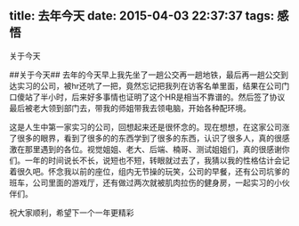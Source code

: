title: 去年今天
date: 2015-04-03 22:37:37
tags: 感悟
---

关于今天
<!--more-->

##关于今天##
去年的今天早上我先坐了一趟公交再一趟地铁，最后再一趟公交到达实习的公司，被hr还吭了一把，竟然忘记把我列在访客名单里面，结果在公司门口傻站了半小时，后来好多事情也证明了这个HR是相当不靠谱的。然后签了协议最后被老大领到部门去，带我的师姐带我去领电脑，开始各种配环境。

这是人生中第一家实习的公司，回想起来还是很怀念的。现在想想，在这家公司涨了很多的眼界，看到了很多的的东西学到了很多的东西，认识了很多人，真的很感激在那里遇到的各位。视觉姐姐、老大、后端、楠哥、测试姐姐们，真的很感谢你们。一年的时间说长不长，说短也不短，转眼就过去了，我猜以我的性格估计会记着很久吧。怀念我以前的座位，组内无节操的玩笑，公司的早餐，还有公司坑爹的班车，公司里面的游戏厅，还有做过两次就被肌肉拉伤的健身房，一起实习的小伙伴们。

祝大家顺利，希望下一个一年更精彩